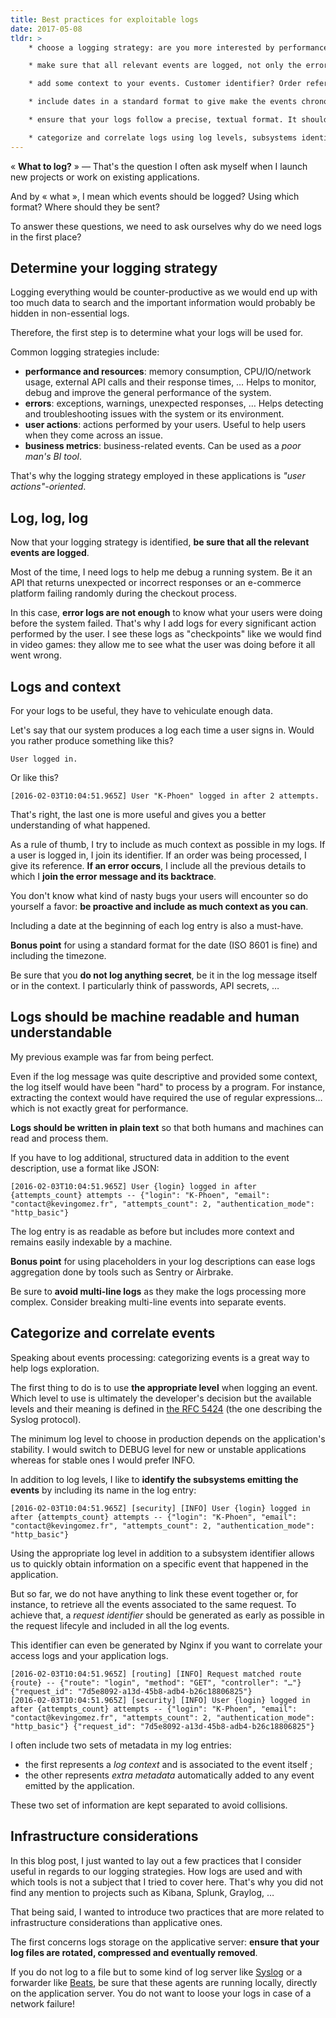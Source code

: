 ```yaml
---
title: Best practices for exploitable logs
date: 2017-05-08
tldr: >
    * choose a logging strategy: are you more interested by performance, user actions or business metrics?

    * make sure that all relevant events are logged, not only the errors!

    * add some context to your events. Customer identifier? Order reference? Anything that might prove useful is appreciated.

    * include dates in a standard format to give make the events chronology explicit.

    * ensure that your logs follow a precise, textual format. It should be easily understandable by both humans and machines.

    * categorize and correlate logs using log levels, subsystems identifiers and request identifiers.
---
```


« **What to log?** » — That's the question I often ask myself when I launch new
projects or work on existing applications.

And by « what », I mean which events should be logged? Using which format? Where
should they be sent?

To answer these questions, we need to ask ourselves why do we need logs in the
first place?

<!--more-->

## Determine your logging strategy

Logging everything would be counter-productive as we would end up with too much
data to search and the important information would probably be hidden in
non-essential logs.

Therefore, the first step is to determine what your logs will be used for.

Common logging strategies include:

* **performance and resources**: memory consumption, CPU/IO/network usage,
  external API calls and their response times, …
  Helps to monitor, debug and improve the general performance of the system.
* **errors**: exceptions, warnings, unexpected responses, …
  Helps detecting and troubleshooting issues with the system or its environment.
* **user actions**: actions performed by your users.
  Useful to help users when they come across an issue.
* **business metrics**: business-related events.
  Can be used as a _poor man's BI tool_.

That's why the logging strategy employed in these applications is
_"user actions"-oriented_.

## Log, log, log

Now that your logging strategy is identified, **be sure that all the relevant
events are logged**.

Most of the time, I need logs to help me debug a running system. Be it an API
that returns unexpected or incorrect responses or an e-commerce platform failing
randomly during the checkout process.

In this case, **error logs are not enough** to know what your users were doing
before the system failed. That's why I add logs for every significant action
performed by the user. I see these logs as "checkpoints" like we would find in
video games: they allow me to see what the user was doing before it all went
wrong.

## Logs and context

For your logs to be useful, they have to vehiculate enough data.

Let's say that our system produces a log each time a user signs in. Would you
rather produce something like this?

```
User logged in.
```

Or like this?

```
[2016-02-03T10:04:51.965Z] User "K-Phoen" logged in after 2 attempts.
```

That's right, the last one is more useful and gives you a better understanding
of what happened.

As a rule of thumb, I try to include as much context as possible in my logs. If
a user is logged in, I join its identifier. If an order was being processed, I
give its reference. **If an error occurs**, I include all the previous details
to which I **join the error message and its backtrace**.

You don't know what kind of nasty bugs your users will encounter so do yourself
a favor: **be proactive and include as much context as you can**.

Including a date at the beginning of each log entry is also a must-have.

**Bonus point** for using a standard format for the date (ISO 8601 is fine) and
including the timezone.

Be sure that you **do not log anything secret**, be it in the log message itself
or in the context. I particularly think of passwords, API secrets, …

## Logs should be machine readable and human understandable

My previous example was far from being perfect.

Even if the log message was quite descriptive and provided some context, the log
itself would have been "hard" to process by a program.
For instance, extracting the context would have required the use of regular
expressions… which is not exactly great for performance.

**Logs should be written in plain text** so that both humans and machines can
read and process them.

If you have to log additional, structured data in addition to the event
description, use a format like JSON:

```
[2016-02-03T10:04:51.965Z] User {login} logged in after {attempts_count} attempts -- {"login": "K-Phoen", "email": "contact@kevingomez.fr", "attempts_count": 2, "authentication_mode": "http_basic"}
```

The log entry is as readable as before but includes more context and remains
easily indexable by a machine.

**Bonus point** for using placeholders in your log descriptions can ease logs
aggregation done by tools such as Sentry or Airbrake.

Be sure to **avoid multi-line logs** as they make the logs processing more
complex. Consider breaking multi-line events into separate events.

## Categorize and correlate events

Speaking about events processing: categorizing events is a great way to help
logs exploration.

The first thing to do is to use **the appropriate level** when logging an event.
Which level to use is ultimately the developer's decision but the available
levels and their meaning is defined in [the RFC 5424](https://tools.ietf.org/html/rfc5424#page-11)
(the one describing the Syslog protocol).

The minimum log level to choose in production depends on the application's
stability. I would switch to DEBUG level for new or unstable applications
whereas for stable ones I would prefer INFO.

In addition to log levels, I like to **identify the subsystems emitting the
events** by including its name in the log entry:

```
[2016-02-03T10:04:51.965Z] [security] [INFO] User {login} logged in after {attempts_count} attempts -- {"login": "K-Phoen", "email": "contact@kevingomez.fr", "attempts_count": 2, "authentication_mode": "http_basic"}
```

Using the appropriate log level in addition to a subsystem identifier allows us
to quickly obtain information on a specific event that happened in the
application.

But so far, we do not have anything to link these event together or, for
instance, to retrieve all the events associated to the same request.
To achieve that, a _request identifier_ should be generated as early as possible
in the request lifecyle and included in all the log events.

This identifier can even be generated by Nginx if you want to correlate your
access logs and your application logs.

```
[2016-02-03T10:04:51.965Z] [routing] [INFO] Request matched route {route} -- {"route": "login", "method": "GET", "controller": "…"} {"request_id": "7d5e8092-a13d-45b8-adb4-b26c18806825"}
[2016-02-03T10:04:51.965Z] [security] [INFO] User {login} logged in after {attempts_count} attempts -- {"login": "K-Phoen", "email": "contact@kevingomez.fr", "attempts_count": 2, "authentication_mode": "http_basic"} {"request_id": "7d5e8092-a13d-45b8-adb4-b26c18806825"}
```

I often include two sets of metadata in my log entries:

* the first represents a _log context_ and is associated to the event itself ;
* the other represents _extra metadata_ automatically added to any event
  emitted by the application.

These two set of information are kept separated to avoid collisions.

## Infrastructure considerations

In this blog post, I just wanted to lay out a few practices that I consider
useful in regards to our logging strategies.
How logs are used and with which tools is not a subject that I tried to cover
here. That's why you did not find any mention to projects such as Kibana,
Splunk, Graylog, …

That being said, I wanted to introduce two practices that are more related to
infrastructure considerations than applicative ones.

The first concerns logs storage on the applicative server: **ensure that your log
files are rotated, compressed and eventually removed**.

If you do not log to a file but to some kind of log server like [Syslog](https://syslog-ng.org/)
or a forwarder like [Beats](https://www.elastic.co/products/beats), be sure that
these agents are running locally, directly on the application server. You do
not want to loose your logs in case of a network failure!
